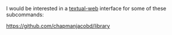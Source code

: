 I would be interested in a [textual-web](https://github.com/Textualize/textual-web) interface for some of these subcommands: 

https://github.com/chapmanjacobd/library
